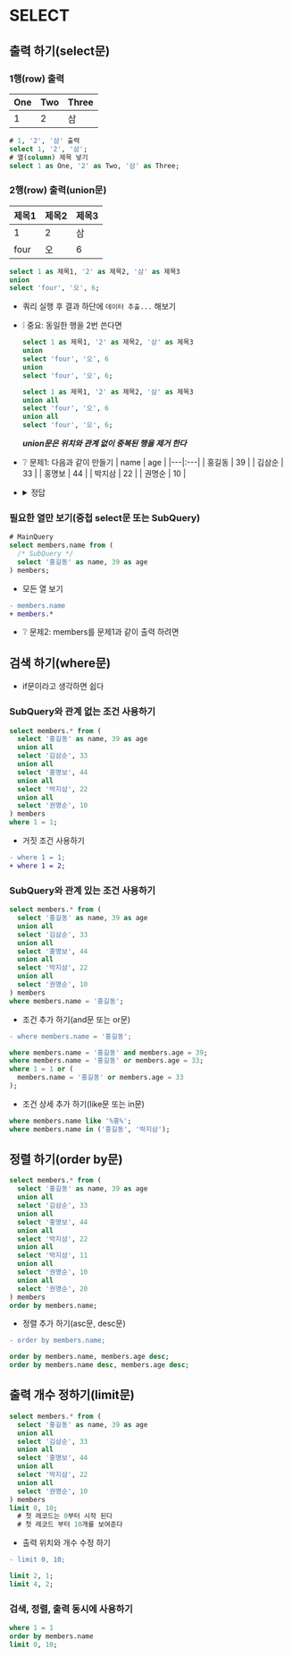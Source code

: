 # SELECT
## 출력 하기(select문)
### 1행(row) 출력
| One | Two | Three |
|---|:---|:---|
| 1 | 2 | 삼 |
```sql
# 1, '2', '삼' 출력
select 1, '2', '삼';
# 열(column) 제목 넣기
select 1 as One, '2' as Two, '삼' as Three;
```

### 2행(row) 출력(union문)
| 제목1 | 제목2 | 제목3 |
|---|:---|:---|
| 1 | 2 | 삼 |
| four | 오 | 6 |
```sql
select 1 as 제목1, '2' as 제목2, '삼' as 제목3
union
select 'four', '오', 6;
```
* 쿼리 실행 후 결과 하단에 `데이터 추출...` 해보기

* ❕ 중요: 동일한 행을 2번 쓴다면
  ```sql
  select 1 as 제목1, '2' as 제목2, '삼' as 제목3
  union
  select 'four', '오', 6
  union
  select 'four', '오', 6;
  ```
  ```sql
  select 1 as 제목1, '2' as 제목2, '삼' as 제목3
  union all
  select 'four', '오', 6
  union all
  select 'four', '오', 6;
  ```
  ***union문은 위치와 관계 없이 중복된 행을 제거 한다***

* ❔ 문제1: 다음과 같이 만들기
  | name | age |
  |---|:---|
  | 홍길동 | 39 |
  | 김삼순 | 33 |
  | 홍명보 | 44 |
  | 박지삼 | 22 |
  | 권명순 | 10 |
* <details><summary>정답</summary>

  ```sql
  select '홍길동' as name, 39 as age
  union all
  select '김삼순', 33
  union all
  select '홍명보', 44
  union all
  select '박지삼', 22
  union all
  select '권명순', 10;
  ```
</details>

### 필요한 열만 보기(중첩 select문 또는 SubQuery)
```sql
# MainQuery
select members.name from (
  /* SubQuery */
  select '홍길동' as name, 39 as age
) members;
```
* 모든 열 보기
```diff
- members.name
+ members.*
```
* ❔ 문제2: members를 문제1과 같이 출력 하려면

## 검색 하기(where문)
* if문이라고 생각하면 쉽다

### SubQuery와 관계 없는 조건 사용하기
```sql
select members.* from (
  select '홍길동' as name, 39 as age
  union all
  select '김삼순', 33
  union all
  select '홍명보', 44
  union all
  select '박지삼', 22
  union all
  select '권명순', 10
) members
where 1 = 1;
```
* 거짓 조건 사용하기
```diff
- where 1 = 1;
+ where 1 = 2;
```

### SubQuery와 관계 있는 조건 사용하기
```sql
select members.* from (
  select '홍길동' as name, 39 as age
  union all
  select '김삼순', 33
  union all
  select '홍명보', 44
  union all
  select '박지삼', 22
  union all
  select '권명순', 10
) members
where members.name = '홍길동';
```
* 조건 추가 하기(and문 또는 or문)
```diff
- where members.name = '홍길동';
```
```sql
where members.name = '홍길동' and members.age = 39;
where members.name = '홍길동' or members.age = 33;
where 1 = 1 or (
  members.name = '홍길동' or members.age = 33
);
```
* 조건 상세 추가 하기(like문 또는 in문)
```sql
where members.name like '%홍%';
where members.name in ('홍길동', '박지삼');
```

## 정렬 하기(order by문)
```sql
select members.* from (
  select '홍길동' as name, 39 as age
  union all
  select '김삼순', 33
  union all
  select '홍명보', 44
  union all
  select '박지삼', 22
  union all
  select '박지삼', 11
  union all
  select '권명순', 10
  union all
  select '권명순', 20
) members
order by members.name;
```
* 정렬 추가 하기(asc문, desc문)
```diff
- order by members.name;
```
```sql
order by members.name, members.age desc;
order by members.name desc, members.age desc;
```

## 출력 개수 정하기(limit문)
```sql
select members.* from (
  select '홍길동' as name, 39 as age
  union all
  select '김삼순', 33
  union all
  select '홍명보', 44
  union all
  select '박지삼', 22
  union all
  select '권명순', 10
) members
limit 0, 10;
  # 첫 레코드는 0부터 시작 된다
  # 첫 레코드 부터 10개를 보여준다
```
* 출력 위치와 개수 수정 하기
```diff
- limit 0, 10;
```
```sql
limit 2, 1;
limit 4, 2;
```

### 검색, 정렬, 출력 동시에 사용하기
```sql
where 1 = 1
order by members.name
limit 0, 10;
```
